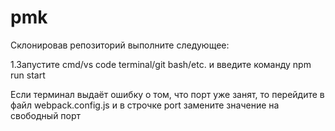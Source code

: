 # pmk

Склонировав репозиторий выполните следующее:

1.Запустите cmd/vs code terminal/git bash/etc. и введите команду npm run start

Если терминал выдаёт ошибку о том, что порт уже занят, то перейдите в файл webpack.config.js и в строчке port замените значение на свободный порт

